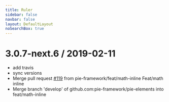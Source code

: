 ```yaml
---
title: Ruler
sidebar: false
navbar: false
layout: DefaultLayout
noSearchBox: true
---
```

3.0.7-next.6 / 2019-02-11
=========================

  * add travis
  * sync versions
  * Merge pull request [#119](https://github.com/pie-framework/pie-elements/issues/119) from pie-framework/feat/math-inline
    Feat/math inline
  * Merge branch 'develop' of github.com:pie-framework/pie-elements into feat/math-inline

